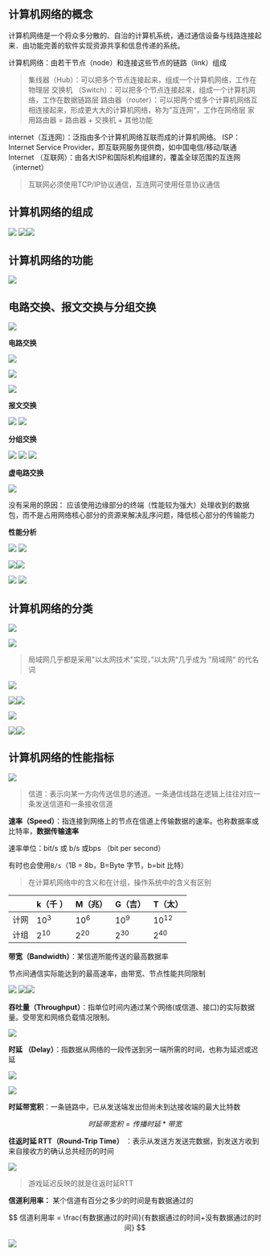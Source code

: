 ## 计算机网络的概念

计算机网络是一个将众多分散的、自治的计算机系统，通过通信设备与线路连接起来．由功能完善的软件实现资源共享和信息传递的系统。 

计算机网络：由若干节点（node）和连接这些节点的链路（link）组成

> 集线器（Hub）：可以把多个节点连接起来，组成一个计算机网络，工作在物理层
> 交换机 （Switch）：可以把多个节点连接起来，组成一个计算机网络，工作在数据链路层
> 路由器（router）：可以把两个或多个计算机网络互相连接起来，形成更大大的计算机网络，称为”互连网“，工作在网络层
> 家用路由器 = 路由器 + 交换机 + 其他功能

internet（互连网）：泛指由多个计算机网络互联而成的计算机网络。
ISP：Internet Service Provider，即互联网服务提供商，如中国电信/移动/联通
Internet （互联网）：由各大ISP和国际机构组建的，覆盖全球范围的互连网（internet）

> 互联网必须使用TCP/IP协议通信，互连网可使用任意协议通信


## 计算机网络的组成

![](images/Pasted%20image%2020241009173906.png)
![](images/Pasted%20image%2020241009174600.png)![](images/Pasted%20image%2020241009174900.png)

## 计算机网络的功能

![](images/Pasted%20image%2020241009175141.png)
## 电路交换、报文交换与分组交换

![](images/Pasted%20image%2020250318162506.png)


**电路交换**

![](images/Pasted%20image%2020250318162842.png)

![](images/Pasted%20image%2020241009180012.png)

![](images/Pasted%20image%2020241009180855.png)

**报文交换**

![](images/Pasted%20image%2020241009181133.png)
![](images/Pasted%20image%2020241009181546.png)

**分组交换**

![](images/Pasted%20image%2020241009181712.png)
![](images/Pasted%20image%2020241009181836.png)
![](images/Pasted%20image%2020241009182028.png) 

**虚电路交换**

![](images/Pasted%20image%2020241009182215.png)

没有采用的原因：
应该使用边缘部分的终端（性能较为强大）处理收到的数据包，而不是占用网络核心部分的资源来解决乱序问题，降低核心部分的传输能力

**性能分析**

![](images/Pasted%20image%2020241009194955.png)
![](images/Pasted%20image%2020241009195020.png)

![](images/Pasted%20image%2020241009195217.png)![](images/Pasted%20image%2020241009195431.png)

![](images/Pasted%20image%2020241009195504.png)
![](images/Pasted%20image%2020241009195557.png)
## 计算机网络的分类

![](images/Pasted%20image%2020241009201638.png)

![](images/Pasted%20image%2020241009201743.png)

  > 局域网几乎都是采用"以太网技术"实现，”以太网“几乎成为 ”局域网“ 的代名词

![](images/Pasted%20image%2020241009202453.png)

![](images/Pasted%20image%2020241009203142.png)![](images/Pasted%20image%2020241009203241.png)


![](images/Pasted%20image%2020241009203404.png)

![](images/Pasted%20image%2020241009203426.png)![](images/Pasted%20image%2020241009203606.png)  
## 计算机网络的性能指标

![](images/Pasted%20image%2020241010222220.png)

> 信道：表示向某一方向传送信息的通道。一条通信线路在逻辑上往往对应一条发送信道和一条接收信道

**速率（Speed）**：指连接到网络上的节点在信道上传输数据的速率。也称数据率或比特率，**数据传输速率**

速率单位：bit/s 或 b/s 或bps （bit per second）

有时也会使用`B/s`（1B = 8b，B=Byte 字节，b=bit 比特）



> 在计算机网络中的含义和在计组，操作系统中的含义有区别

|     | k（千 ）    | M（兆）     | G（吉）     | T（太）      |
| --- | -------- | -------- | -------- | --------- |
| 计网  | $10^3$   | $10^6$   | $10^9$   | $10^{12}$ |
| 计组  | $2^{10}$ | $2^{20}$ | $2^{30}$ | $2^{40}$  |
**带宽（Bandwidth）**：某信道所能传送的最高数据率

节点间通信实际能达到的最高速率，由带宽、节点性能共同限制

![](images/Pasted%20image%2020241010232351.png)
![](images/Pasted%20image%2020241010232621.png)![](images/Pasted%20image%2020241010232859.png)

**吞吐量（Throughput）**：指单位时间内通过某个网络(或信道、接口)的实际数据量。受带宽和网络负载情况限制。

![](images/Pasted%20image%2020241010234051.png)

**时延 （Delay）**：指数据从网络的一段传送到另一端所需的时间，也称为延迟或迟延

![](images/Pasted%20image%2020241010234910.png)

![](images/Pasted%20image%2020241011000030.png)

**时延带宽积**：一条链路中，已从发送端发出但尚未到达接收端的最大比特数

$$
时延带宽积 = 传播时延 * 带宽
$$


**往返时延 RTT（Round-Trip Time）** ：表示从发送方发送完数据，到发送方收到来自接收方的确认总共经历的时间

![](images/Pasted%20image%2020241011002333.png)

> 游戏延迟反映的就是往返时延RTT

**信道利用率：** 某个信道有百分之多少的时间是有数据通过的

$$
信道利用率 = \frac{有数据通过的时间}{有数据通过的时间+没有数据通过的时间}
$$

![](images/Pasted%20image%2020241011003051.png)


